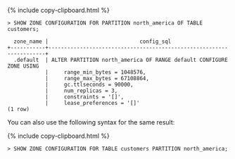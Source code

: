 {% include copy-clipboard.html %}
~~~ shell
> SHOW ZONE CONFIGURATION FOR PARTITION north_america OF TABLE customers;
~~~
~~~
  zone_name |                             config_sql
+-----------+---------------------------------------------------------------------+
  .default  | ALTER PARTITION north_america OF RANGE default CONFIGURE ZONE USING
            |     range_min_bytes = 1048576,
            |     range_max_bytes = 67108864,
            |     gc.ttlseconds = 90000,
            |     num_replicas = 3,
            |     constraints = '[]',
            |     lease_preferences = '[]'
(1 row)
~~~

You can also use the following syntax for the same result:

{% include copy-clipboard.html %}
~~~ shell
> SHOW ZONE CONFIGURATION FOR TABLE customers PARTITION north_america;
~~~
